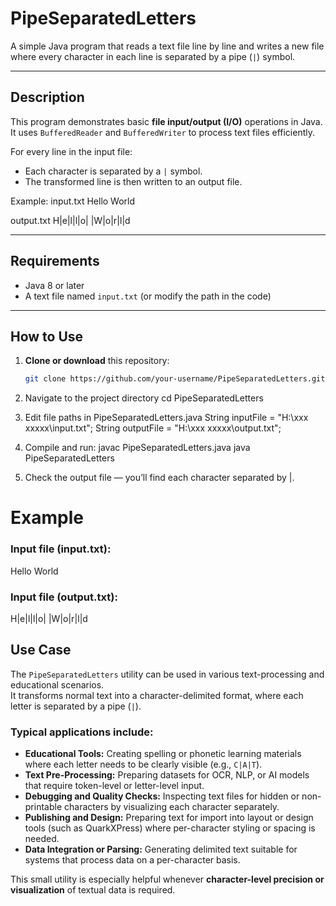 # PipeSeparatedLetters

A simple Java program that reads a text file line by line and writes a new file  
where every character in each line is separated by a pipe (`|`) symbol.

---

## Description

This program demonstrates basic **file input/output (I/O)** operations in Java.  
It uses `BufferedReader` and `BufferedWriter` to process text files efficiently.

For every line in the input file:
- Each character is separated by a `|` symbol.  
- The transformed line is then written to an output file.  

Example:
input.txt 
Hello World

output.txt
H|e|l|l|o| |W|o|r|l|d


---

## Requirements
- Java 8 or later  
- A text file named `input.txt` (or modify the path in the code)

---

## How to Use

1. **Clone or download** this repository:
   ```bash
   git clone https://github.com/your-username/PipeSeparatedLetters.git

2. Navigate to the project directory
   cd PipeSeparatedLetters

3. Edit file paths in PipeSeparatedLetters.java
String inputFile = "H:\\xxx xxxxx\\input.txt";
String outputFile = "H:\\xxx xxxxx\\output.txt";

4. Compile and run:
   javac PipeSeparatedLetters.java
   java PipeSeparatedLetters
5. Check the output file — you’ll find each character separated by |.

# Example
### Input file (input.txt):
Hello World

### Input file (output.txt):
H|e|l|l|o| |W|o|r|l|d



## Use Case

The `PipeSeparatedLetters` utility can be used in various text-processing and educational scenarios.  
It transforms normal text into a character-delimited format, where each letter is separated by a pipe (`|`).  

### Typical applications include:
- **Educational Tools:** Creating spelling or phonetic learning materials where each letter needs to be clearly visible (e.g., `C|A|T`).
- **Text Pre-Processing:** Preparing datasets for OCR, NLP, or AI models that require token-level or letter-level input.
- **Debugging and Quality Checks:** Inspecting text files for hidden or non-printable characters by visualizing each character separately.
- **Publishing and Design:** Preparing text for import into layout or design tools (such as QuarkXPress) where per-character styling or spacing is needed.
- **Data Integration or Parsing:** Generating delimited text suitable for systems that process data on a per-character basis.

This small utility is especially helpful whenever **character-level precision or visualization** of textual data is required.
